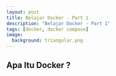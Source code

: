 ```yaml
---
layout: post
title: Belajar Docker - Part 1
description: "Belajar Docker - Part 1"
tags: [docker, docker compose]
image:
  background: triangular.png
---
```


## Apa Itu Docker ?

<div style="text-align: justify">

</div>